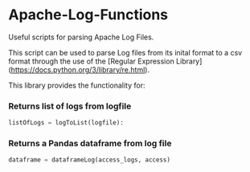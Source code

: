 # Apache-Log-Functions
Useful scripts for parsing Apache Log Files. 

This script can be used to parse Log files from its inital format to a csv format through the use of the [Regular Expression Library] (https://docs.python.org/3/library/re.html). 

This library provides the functionality for: 
### Returns list of logs from logfile
```python
listOfLogs = logToList(logfile):
```

### Returns a Pandas dataframe from log file
```python 
dataframe = dataframeLog(access_logs, access)
```
